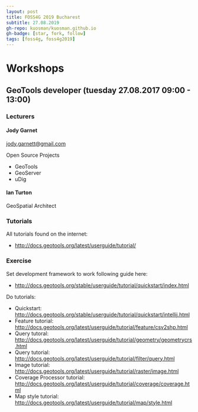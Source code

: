 ```yaml
---
layout: post
title: FOSS4G 2019 Bucharest
subtitle: 27.08.2019
gh-repo: kuosman/kuosman.github.io
gh-badge: [star, fork, follow]
tags: [foss4g, foss4g2019]
---
```


# Workshops

## GeoTools developer (tuesday 27.08.2017 09:00 - 13:00)

### Lecturers

#### Jody Garnet

jody.garnett@gmail.com

Open Source Projects
* GeoTools
* GeoServer
* uDig

#### Ian Turton

GeoSpatial Architect

### Tutorials

All tutorials found on the internet:
* <http://docs.geotools.org/latest/userguide/tutorial/>

### Exercise

Set development framework to work following guide here:
* <http://docs.geotools.org/stable/userguide/tutorial/quickstart/index.html>


Do tutorials:
* Quickstart: <http://docs.geotools.org/stable/userguide/tutorial/quickstart/intellij.html>
* Feature tutorial: <http://docs.geotools.org/latest/userguide/tutorial/feature/csv2shp.html>
* Query tutoral: <http://docs.geotools.org/latest/userguide/tutorial/geometry/geometrycrs.html>
* Query tutorial: <http://docs.geotools.org/latest/userguide/tutorial/filter/query.html>
* Image tutorial: <http://docs.geotools.org/latest/userguide/tutorial/raster/image.html>
* Coverage Processor tutorial: <http://docs.geotools.org/latest/userguide/tutorial/coverage/coverage.html>
* Map style tutorial: http://docs.geotools.org/latest/userguide/tutorial/map/style.html